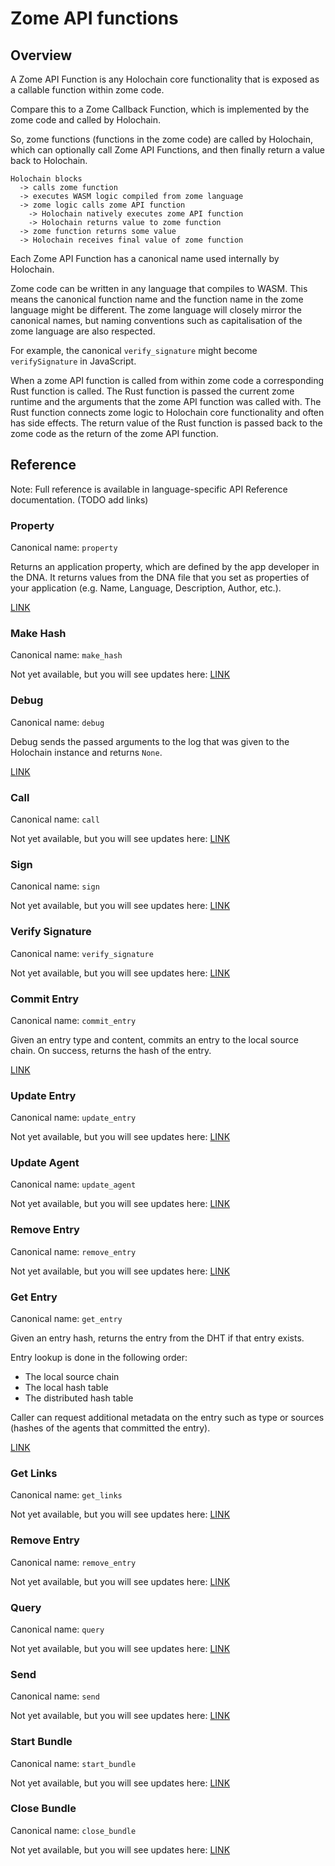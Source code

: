 # Zome API functions

## Overview

A Zome API Function is any Holochain core functionality that is exposed as a
callable function within zome code.

Compare this to a Zome Callback Function, which is implemented by the zome code 
and called by Holochain.

So, zome functions (functions in the zome code) are called by Holochain, 
which can optionally call Zome API Functions, and then finally return a
value back to Holochain.

```
Holochain blocks
  -> calls zome function
  -> executes WASM logic compiled from zome language
  -> zome logic calls zome API function
    -> Holochain natively executes zome API function
    -> Holochain returns value to zome function
  -> zome function returns some value
  -> Holochain receives final value of zome function
```

Each Zome API Function has a canonical name used internally by Holochain.

Zome code can be written in any language that compiles to WASM. This means the
canonical function name and the function name in the zome language might be
different. The zome language will closely mirror the canonical names, but naming
conventions such as capitalisation of the zome language are also respected.

For example, the canonical `verify_signature` might become `verifySignature` in
JavaScript.

When a zome API function is called from within zome code a corresponding Rust
function is called. The Rust function is passed the current zome runtime and the
arguments that the zome API function was called with. The Rust function connects
zome logic to Holochain core functionality and often has side effects. The
return value of the Rust function is passed back to the zome code as the return
of the zome API function.

## Reference

Note: Full reference is available in language-specific API Reference documentation.
(TODO add links)

### Property

Canonical name: `property`

Returns an application property, which are defined by the app developer in the DNA.
It returns values from the DNA file that you set as properties of your application (e.g. Name, Language, Description, Author, etc.).

[LINK](https://holochain.github.io/rust-api/hdk/fn.property.html)

### Make Hash

Canonical name: `make_hash`

Not yet available, but you will see
updates here:
[LINK](https://holochain.github.io/rust-api/hdk/fn.make_hash.html)

### Debug

Canonical name: `debug`

Debug sends the passed arguments to the log that was given to the Holochain instance and returns `None`.

[LINK](https://holochain.github.io/rust-api/hdk/fn.debug.html)

### Call

Canonical name: `call`

Not yet available, but you will see
updates here:
[LINK](https://holochain.github.io/rust-api/hdk/fn.call.html)

### Sign

Canonical name: `sign`

Not yet available, but you will see
updates here: [LINK](https://holochain.github.io/rust-api/hdk/fn.sign.html)

### Verify Signature

Canonical name: `verify_signature`

Not yet available, but you will see
updates here: [LINK](https://holochain.github.io/rust-api/hdk/fn.verify_signature.html)

### Commit Entry

Canonical name: `commit_entry`

Given an entry type and content, commits an entry to the local source chain.
On success, returns the hash of the entry.

[LINK](https://holochain.github.io/rust-api/hdk/fn.commit_entry.html)

### Update Entry

Canonical name: `update_entry`

Not yet available, but you will see
updates here: [LINK](https://holochain.github.io/rust-api/hdk/fn.update_entry.html)

### Update Agent

Canonical name: `update_agent`

Not yet available, but you will see
updates here: [LINK](https://holochain.github.io/rust-api/hdk/fn.update_agent.html)

### Remove Entry

Canonical name: `remove_entry`

Not yet available, but you will see
updates here: [LINK](https://holochain.github.io/rust-api/hdk/fn.remove_entry.html)

### Get Entry

Canonical name: `get_entry`

Given an entry hash, returns the entry from the DHT if that entry exists.

Entry lookup is done in the following order:
- The local source chain
- The local hash table
- The distributed hash table

Caller can request additional metadata on the entry such as type or sources
(hashes of the agents that committed the entry).

[LINK](https://holochain.github.io/rust-api/hdk/fn.get_entry.html)

### Get Links

Canonical name: `get_links`

Not yet available, but you will see
updates here: [LINK](https://holochain.github.io/rust-api/hdk/fn.get_links.html)

### Remove Entry

Canonical name: `remove_entry`

Not yet available, but you will see
updates here: [LINK](https://holochain.github.io/rust-api/hdk/fn.remove_entry.html)

### Query

Canonical name: `query`

Not yet available, but you will see
updates here: [LINK](https://holochain.github.io/rust-api/hdk/fn.query.html)

### Send

Canonical name: `send`

Not yet available, but you will see
updates here: [LINK](https://holochain.github.io/rust-api/hdk/fn.send.html)

### Start Bundle

Canonical name: `start_bundle`

Not yet available, but you will see
updates here: [LINK](https://holochain.github.io/rust-api/hdk/fn.start_bundle.html)

### Close Bundle

Canonical name: `close_bundle`

Not yet available, but you will see
updates here: [LINK](https://holochain.github.io/rust-api/hdk/fn.close_bundle.html)

